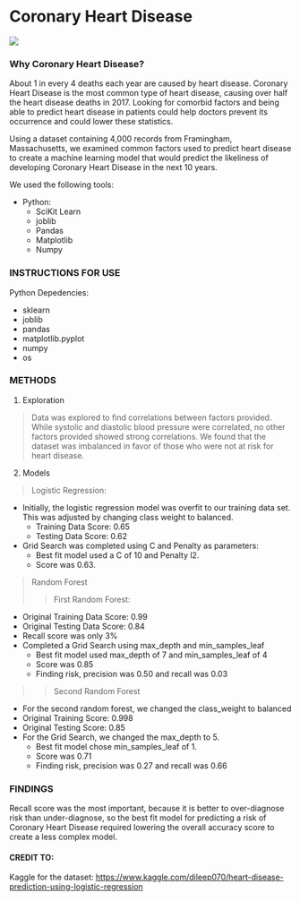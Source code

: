 # Coronary Heart Disease

![](https://www.mddionline.com/sites/mddionline.com/files/styles/article_featured_retina/public/images/mddi/heart-coronary-artery_YODIYIM_FREEDIGITALPHOTOS.jpg?itok=Z1smz2p2)

### Why Coronary Heart Disease?
About 1 in every 4 deaths each year are caused by heart disease. Coronary Heart Disease is the most common type of heart disease, causing over half the heart disease deaths in 2017.
Looking for comorbid factors and being able to predict heart disease in patients could help doctors prevent its occurrence and could lower these statistics. 

Using a dataset containing 4,000 records from Framingham, Massachusetts, we examined common factors used to predict heart disease to create a machine learning model that would predict the likeliness of developing Coronary Heart Disease in the next 10 years.

We used the following tools:
- Python:
  - SciKit Learn
  - joblib
  - Pandas
  - Matplotlib
  - Numpy
  
### INSTRUCTIONS FOR USE

Python Depedencies:
  - sklearn
  - joblib
  - pandas
  - matplotlib.pyplot
  - numpy
  - os
  
### METHODS

1. Exploration
> Data was explored to find correlations between factors provided. While systolic and diastolic blood pressure were correlated, no other factors provided showed strong correlations.
> We found that the dataset was imbalanced in favor of those who were not at risk for heart disease.

2. Models
> Logistic Regression:
  - Initially, the logistic regression model was overfit to our training data set. This was adjusted by changing class weight to balanced.
    - Training Data Score: 0.65
    - Testing Data Score: 0.62
  - Grid Search was completed using C and Penalty as parameters:
    - Best fit model used a C of 10 and Penalty l2.
    - Score was 0.63.  
> Random Forest
>> First Random Forest:
   - Original Training Data Score: 0.99
   - Original Testing Data Score: 0.84
   - Recall score was only 3%
   - Completed a Grid Search using max_depth and min_samples_leaf
     - Best fit model used max_depth of 7 and min_samples_leaf of 4
     - Score was 0.85
     - Finding risk, precision was 0.50 and recall was 0.03
>> Second Random Forest
   - For the second random forest, we changed the class_weight to balanced
   - Original Training Score: 0.998
   - Original Testing Score: 0.85
   - For the Grid Search, we changed the max_depth to 5.
     - Best fit model chose min_samples_leaf of 1.
     - Score was 0.71
     - Finding risk, precision was 0.27 and recall was 0.66
   
### FINDINGS
Recall score was the most important, because it is better to over-diagnose risk than under-diagnose, so the best fit model for predicting a risk of Coronary Heart Disease required lowering the overall accuracy score to create a less complex model.

#### CREDIT TO:
Kaggle for the dataset: https://www.kaggle.com/dileep070/heart-disease-prediction-using-logistic-regression
